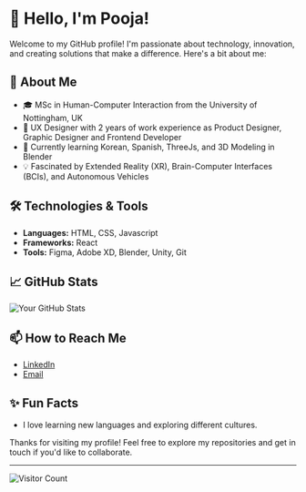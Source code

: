 # 👋 Hello, I'm Pooja!

Welcome to my GitHub profile! I'm passionate about technology, innovation, and creating solutions that make a difference. Here's a bit about me:

## 🚀 About Me
- 🎓 MSc in Human-Computer Interaction from the University of Nottingham, UK
- 💼 UX Designer with 2 years of work experience as Product Designer, Graphic Designer and Frontend Developer
- 🌱 Currently learning Korean, Spanish, ThreeJs, and 3D Modeling in Blender
- 💡 Fascinated by Extended Reality (XR), Brain-Computer Interfaces (BCIs), and Autonomous Vehicles

## 🛠️ Technologies & Tools
- **Languages:** HTML, CSS, Javascript
- **Frameworks:** React
- **Tools:** Figma, Adobe XD, Blender, Unity, Git

## 📈 GitHub Stats
![Your GitHub Stats](https://github-readme-stats.vercel.app/api?username=yourusername&show_icons=true&theme=radical)

## 📫 How to Reach Me
- [LinkedIn](https://www.linkedin.com/in/pooja-more98)
- [Email](mailto:poojamore.design@gmail.com)

## ✨ Fun Facts
- I love learning new languages and exploring different cultures.

Thanks for visiting my profile! Feel free to explore my repositories and get in touch if you'd like to collaborate.

---

![Visitor Count](https://visitor-badge.glitch.me/badge?page_id=heuristicsinpx)
